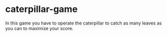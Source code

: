 # caterpillar-game
In this game you have to operate the caterpillar to catch as many leaves as you can to maximize your score.
